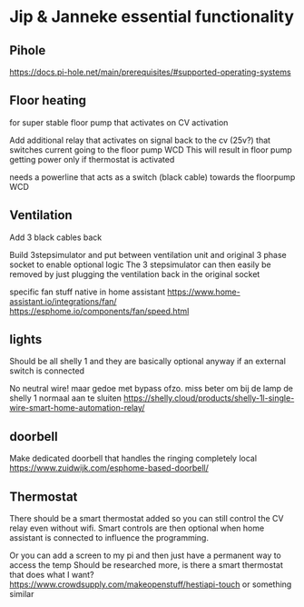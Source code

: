 # Jip & Janneke essential functionality

## Pihole
https://docs.pi-hole.net/main/prerequisites/#supported-operating-systems


## Floor heating
for super stable floor pump that activates on CV activation

Add additional relay that activates on signal back to the cv (25v?)
that switches current going to the floor pump WCD
This will result in floor pump getting power only if thermostat is activated

needs a powerline that acts as a switch (black cable) towards the floorpump WCD

## Ventilation
Add 3 black cables back

Build 3stepsimulator and put between ventilation unit and original 3 phase socket to enable optional logic
The 3 stepsimulator can then easily be removed by just plugging the ventilation back in the original socket

specific fan stuff native in home assistant
https://www.home-assistant.io/integrations/fan/
https://esphome.io/components/fan/speed.html

## lights
Should be all shelly 1 and they are basically optional anyway if an external switch is connected

No neutral wire! maar gedoe met bypass ofzo. miss beter om bij de lamp de shelly 1 normaal aan te sluiten
https://shelly.cloud/products/shelly-1l-single-wire-smart-home-automation-relay/

## doorbell
Make dedicated doorbell that handles the ringing completely local
https://www.zuidwijk.com/esphome-based-doorbell/

## Thermostat
There should be a smart thermostat added so you can still control the CV relay even without wifi.
Smart controls are then optional when home assistant is connected to influence the programming.

Or you can add a screen to my pi and then just have a permanent way to access the temp
Should be researched more, is there a smart thermostat that does what I want?
https://www.crowdsupply.com/makeopenstuff/hestiapi-touch 
or something similar